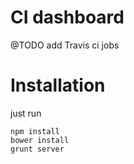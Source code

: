 # CI dashboard

@TODO add Travis ci jobs

# Installation

just run

	npm install
	bower install
	grunt server